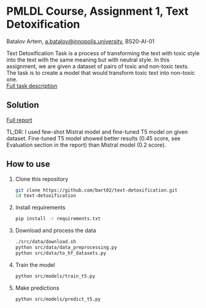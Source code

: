 # PMLDL Course, Assignment 1, Text Detoxification
Batalov Artem, a.batalov@innopolis.university, BS20-AI-01

Text Detoxification Task is a process of transforming the text with toxic style into the text with the same meaning but with neutral style. In this assignment, we are given a dataset of pairs of toxic and non-toxic texts. The task is to create a model that would transform toxic text into non-toxic one.  
[Full task description](task_description.md)

## Solution
[Full report](reports/final_solution.md)

TL;DR: I used few-shot Mistral model and fine-tuned T5 model on given dataset. Fine-tuned T5 model showed better results (0.45 score, see Evaluation section in the report) than Mistral model (0.2 score).

## How to use
1. Clone this repository
   ```bash
   git clone https://github.com/bart02/text-detoxification.git
   cd text-detoxification
   ```
2. Install requirements
   ```bash
   pip install -r requirements.txt
   ```
3. Download and process the data
   ```bash
   ./src/data/download.sh
   python src/data/data_preprocessing.py
   python src/data/to_hf_datasets.py
   ```
4. Train the model
   ```bash
   python src/models/train_t5.py
   ```
5. Make predictions
   ```bash
   python src/models/predict_t5.py
   ```

